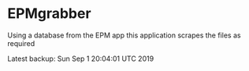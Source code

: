 # EPMgrabber
Using a database from the EPM app this application scrapes the files as required


Latest backup: Sun Sep 1 20:04:01 UTC 2019
